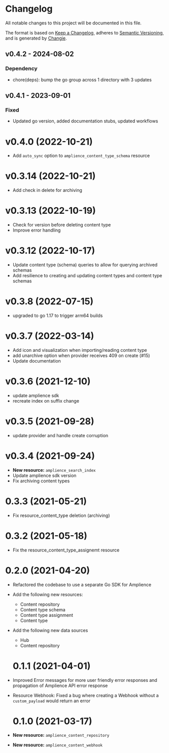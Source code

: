 # Changelog
All notable changes to this project will be documented in this file.

The format is based on [Keep a Changelog](https://keepachangelog.com/en/1.0.0/),
adheres to [Semantic Versioning](https://semver.org/spec/v2.0.0.html),
and is generated by [Changie](https://github.com/miniscruff/changie).


## v0.4.2 - 2024-08-02
### Dependency
* chore(deps): bump the go group across 1 directory with 3 updates

## v0.4.1 - 2023-09-01
### Fixed
* Updated go version, added documentation stubs, updated workflows

# v0.4.0 (2022-10-21)

- Add `auto_sync` option to `amplience_content_type_schema` resource

# v0.3.14 (2022-10-21)

- Add check in delete for archiving

# v0.3.13 (2022-10-19)

- Check for version before deleting content type
- Improve error handling

# v0.3.12 (2022-10-17)

- Update content type (schema) queries to allow for querying archived schemas
- Add resilience to creating and updating content types and content type schemas

# v0.3.8 (2022-07-15)

- upgraded to go 1.17 to trigger arm64 builds

# v0.3.7 (2022-03-14)

- Add icon and visualization when importing/reading content type
- add unarchive option when provider receives 409 on create (#15)
- Update documentation

# v0.3.6 (2021-12-10)

- update amplience sdk
- recreate index on suffix change

# v0.3.5 (2021-09-28)

- update provider and handle create corruption

# v0.3.4 (2021-09-24)

- **New resource:** `amplience_search_index`
- Update amplience sdk version
- Fix archiving content types

# 0.3.3 (2021-05-21)

- Fix resource_content_type deletion (archiving)

# 0.3.2 (2021-05-18)

- Fix the resource_content_type_assignemt resource

# 0.2.0 (2021-04-20)

- Refactored the codebase to use a separate Go SDK for Amplience
- Add the following new resources:
  - Content repository
  - Content type schema
  - Content type assignment
  - Content type
- Add the following new data sources

  - Hub
  - Content repository

  # 0.1.1 (2021-04-01)

- Improved Error messages for more user friendly error responses and propagation of Amplience API error response
- Resource Webhook: Fixed a bug where creating a Webhook without a `custom_payload` would return an error

  # 0.1.0 (2021-03-17)

- **New resource:** `amplience_content_repository`
- **New resource:** `amplience_content_webhook`
